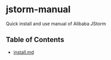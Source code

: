 # jstorm-manual
Quick install and use manual of Alibaba JStorm

## Table of Contents
- [install.md](https://github.com/hammertank/jstorm-manual)

